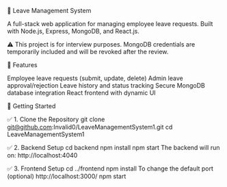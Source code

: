🏢 Leave Management System

A full-stack web application for managing employee leave requests. Built with Node.js, Express, MongoDB, and React.js.

⚠️ This project is for interview purposes. MongoDB credentials are temporarily included and will be revoked after the review.


🚀 Features

Employee leave requests (submit, update, delete)
Admin leave approval/rejection
Leave history and status tracking
Secure MongoDB database integration
React frontend with dynamic UI

🚀 Getting Started

✅ 1. Clone the Repository
git clone git@github.com:Invalid0/LeaveManagementSystem1.git
cd LeaveManagementSystem1


✅ 2. Backend Setup
cd backend
npm install
npm start
The backend will run on: http://localhost:4040

✅ 3. Frontend Setup
cd ../frontend
npm install
To change the default port (optional) http://localhost:3000/
npm start

